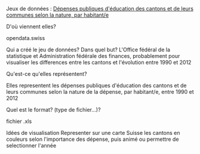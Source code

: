 Jeux de données : [Dépenses publiques d'éducation des cantons et de leurs communes selon la nature, par habitant/e ](https://opendata.swiss/fr/dataset/offentliche-bildungsausgaben-der-kantone-und-ihrer-gemeinden-nach-ausgabenart-pro-einwohner-in)


D'où viennent elles?

opendata.swiss


Qui a créé le jeu de données? Dans quel but?
L'Office fédéral de la statistique et Administration fédérale des finances, probablement pour visualiser les differences entre les cantons et l'évolution entre 1990 et 2012 


Qu'est-ce qu'elles représentent?

Elles representent les dépenses publiques d'éducation des cantons et de leurs communes selon la nature de la dépense, par habitant/e, entre 1990 et 2012


Quel est le format? (type de fichier...)?

fichier .xls


Idées de visualisation
Representer sur une carte Suisse les cantons en couleurs selon l'importance des dépense, puis animé ou permettre de selectionner l'année 